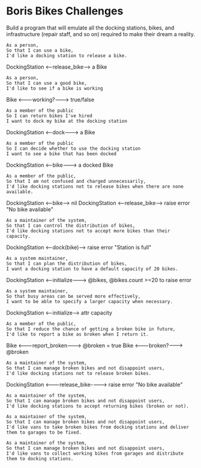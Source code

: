 # Boris Bikes Challenges

 Build a program that will emulate all the docking stations, bikes, and infrastructure (repair staff, and so on) required to make their dream a reality.

```
As a person,
So that I can use a bike,
I'd like a docking station to release a bike.
```
DockingStation <--release_bike--> a Bike
```
As a person,
So that I can use a good bike,
I'd like to see if a bike is working
```
Bike <---working?---> true/false
```
As a member of the public
So I can return bikes I've hired
I want to dock my bike at the docking station
```
DockingStation <--dock---> a Bike
```
As a member of the public
So I can decide whether to use the docking station
I want to see a bike that has been docked
```
DockingStation <--bike---> a docked Bike
```
As a member of the public,
So that I am not confused and charged unnecessarily,
I'd like docking stations not to release bikes when there are none available.
```
DockingStation <--bike--> nil
DockingStation <--release_bike--> raise error "No bike available"

```
As a maintainer of the system,
So that I can control the distribution of bikes,
I'd like docking stations not to accept more bikes than their capacity.
```
DockingStation <--dock(bike)--> raise error "Station is full"

```
As a system maintainer,
So that I can plan the distribution of bikes,
I want a docking station to have a default capacity of 20 bikes.
```
DockingStation <--initialize---> @bikes, @bikes.count >=20 to raise error

```
As a system maintainer,
So that busy areas can be served more effectively,
I want to be able to specify a larger capacity when necessary.
```
DockingStation <--initialize--> attr capacity

```
As a member of the public,
So that I reduce the chance of getting a broken bike in future,
I'd like to report a bike as broken when I return it.
```
Bike <---report_broken---> @broken = true
Bike <---broken?---> @broken

```
As a maintainer of the system,
So that I can manage broken bikes and not disappoint users,
I'd like docking stations not to release broken bikes.
```
DockingStation <---release_bike----> raise error "No bike available"

```
As a maintainer of the system,
So that I can manage broken bikes and not disappoint users,
I'd like docking stations to accept returning bikes (broken or not).
```

```
As a maintainer of the system,
So that I can manage broken bikes and not disappoint users,
I'd like vans to take broken bikes from docking stations and deliver them to garages to be fixed.

As a maintainer of the system,
So that I can manage broken bikes and not disappoint users,
I'd like vans to collect working bikes from garages and distribute them to docking stations.
```